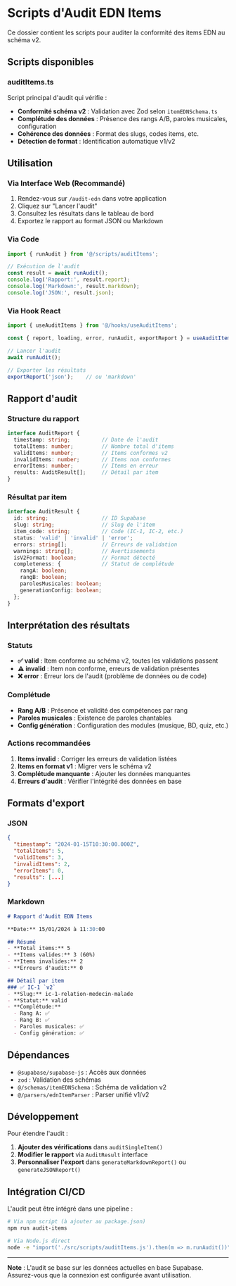 
# Scripts d'Audit EDN Items

Ce dossier contient les scripts pour auditer la conformité des items EDN au schéma v2.

## Scripts disponibles

### auditItems.ts

Script principal d'audit qui vérifie :
- **Conformité schéma v2** : Validation avec Zod selon `itemEDNSchema.ts`
- **Complétude des données** : Présence des rangs A/B, paroles musicales, configuration
- **Cohérence des données** : Format des slugs, codes items, etc.
- **Détection de format** : Identification automatique v1/v2

## Utilisation

### Via Interface Web (Recommandé)

1. Rendez-vous sur `/audit-edn` dans votre application
2. Cliquez sur "Lancer l'audit"
3. Consultez les résultats dans le tableau de bord
4. Exportez le rapport au format JSON ou Markdown

### Via Code

```typescript
import { runAudit } from '@/scripts/auditItems';

// Exécution de l'audit
const result = await runAudit();
console.log('Rapport:', result.report);
console.log('Markdown:', result.markdown);
console.log('JSON:', result.json);
```

### Via Hook React

```typescript
import { useAuditItems } from '@/hooks/useAuditItems';

const { report, loading, error, runAudit, exportReport } = useAuditItems();

// Lancer l'audit
await runAudit();

// Exporter les résultats
exportReport('json');    // ou 'markdown'
```

## Rapport d'audit

### Structure du rapport

```typescript
interface AuditReport {
  timestamp: string;          // Date de l'audit
  totalItems: number;         // Nombre total d'items
  validItems: number;         // Items conformes v2
  invalidItems: number;       // Items non conformes
  errorItems: number;         // Items en erreur
  results: AuditResult[];     // Détail par item
}
```

### Résultat par item

```typescript
interface AuditResult {
  id: string;                 // ID Supabase
  slug: string;               // Slug de l'item
  item_code: string;          // Code (IC-1, IC-2, etc.)
  status: 'valid' | 'invalid' | 'error';
  errors: string[];           // Erreurs de validation
  warnings: string[];         // Avertissements
  isV2Format: boolean;        // Format détecté
  completeness: {             // Statut de complétude
    rangA: boolean;
    rangB: boolean;
    parolesMusicales: boolean;
    generationConfig: boolean;
  };
}
```

## Interprétation des résultats

### Statuts

- **✅ valid** : Item conforme au schéma v2, toutes les validations passent
- **⚠️ invalid** : Item non conforme, erreurs de validation présentes
- **❌ error** : Erreur lors de l'audit (problème de données ou de code)

### Complétude

- **Rang A/B** : Présence et validité des compétences par rang
- **Paroles musicales** : Existence de paroles chantables
- **Config génération** : Configuration des modules (musique, BD, quiz, etc.)

### Actions recommandées

1. **Items invalid** : Corriger les erreurs de validation listées
2. **Items en format v1** : Migrer vers le schéma v2
3. **Complétude manquante** : Ajouter les données manquantes
4. **Erreurs d'audit** : Vérifier l'intégrité des données en base

## Formats d'export

### JSON
```json
{
  "timestamp": "2024-01-15T10:30:00.000Z",
  "totalItems": 5,
  "validItems": 3,
  "invalidItems": 2,
  "errorItems": 0,
  "results": [...]
}
```

### Markdown
```markdown
# Rapport d'Audit EDN Items

**Date:** 15/01/2024 à 11:30:00

## Résumé
- **Total items:** 5
- **Items valides:** 3 (60%)
- **Items invalides:** 2
- **Erreurs d'audit:** 0

## Détail par item
### ✅ IC-1 `v2`
- **Slug:** ic-1-relation-medecin-malade
- **Statut:** valid
- **Complétude:**
  - Rang A: ✅
  - Rang B: ✅
  - Paroles musicales: ✅
  - Config génération: ✅
```

## Dépendances

- `@supabase/supabase-js` : Accès aux données
- `zod` : Validation des schémas
- `@/schemas/itemEDNSchema` : Schéma de validation v2
- `@/parsers/ednItemParser` : Parser unifié v1/v2

## Développement

Pour étendre l'audit :

1. **Ajouter des vérifications** dans `auditSingleItem()`
2. **Modifier le rapport** via `AuditResult` interface
3. **Personnaliser l'export** dans `generateMarkdownReport()` ou `generateJSONReport()`

## Intégration CI/CD

L'audit peut être intégré dans une pipeline :

```bash
# Via npm script (à ajouter au package.json)
npm run audit-items

# Via Node.js direct
node -e "import('./src/scripts/auditItems.js').then(m => m.runAudit())"
```

---

**Note** : L'audit se base sur les données actuelles en base Supabase. Assurez-vous que la connexion est configurée avant utilisation.
```
